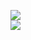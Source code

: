 [![](https://img.shields.io/badge/Made%20With-Github%20Spray-lightgrey.svg?style=for-the-badge&logo=github)](https://github.com/Annihil/github-spray#806)  
[![](https://i.imgur.com/2DrTn0Z.gif)](https://github.com/Annihil/github-spray)